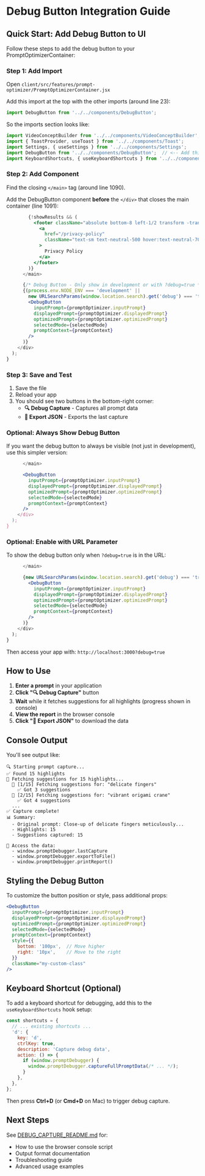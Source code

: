# Debug Button Integration Guide

## Quick Start: Add Debug Button to UI

Follow these steps to add the debug button to your PromptOptimizerContainer:

### Step 1: Add Import

Open `client/src/features/prompt-optimizer/PromptOptimizerContainer.jsx`

Add this import at the top with the other imports (around line 23):

```javascript
import DebugButton from '../../components/DebugButton';
```

So the imports section looks like:

```javascript
import VideoConceptBuilder from '../../components/VideoConceptBuilder';
import { ToastProvider, useToast } from '../../components/Toast';
import Settings, { useSettings } from '../../components/Settings';
import DebugButton from '../../components/DebugButton';  // <-- Add this line
import KeyboardShortcuts, { useKeyboardShortcuts } from '../../components/KeyboardShortcuts';
```

### Step 2: Add Component

Find the closing `</main>` tag (around line 1090).

Add the DebugButton component **before** the `</div>` that closes the main container (line 1091):

```jsx
        {!showResults && (
          <footer className="absolute bottom-8 left-1/2 transform -translate-x-1/2">
            <a
              href="/privacy-policy"
              className="text-sm text-neutral-500 hover:text-neutral-700 transition-colors"
            >
              Privacy Policy
            </a>
          </footer>
        )}
      </main>

      {/* Debug Button - Only show in development or with ?debug=true */}
      {(process.env.NODE_ENV === 'development' ||
        new URLSearchParams(window.location.search).get('debug') === 'true') && (
        <DebugButton
          inputPrompt={promptOptimizer.inputPrompt}
          displayedPrompt={promptOptimizer.displayedPrompt}
          optimizedPrompt={promptOptimizer.optimizedPrompt}
          selectedMode={selectedMode}
          promptContext={promptContext}
        />
      )}
    </div>
  );
}
```

### Step 3: Save and Test

1. Save the file
2. Reload your app
3. You should see two buttons in the bottom-right corner:
   - **🔍 Debug Capture** - Captures all prompt data
   - **💾 Export JSON** - Exports the last capture

### Optional: Always Show Debug Button

If you want the debug button to always be visible (not just in development), use this simpler version:

```jsx
      </main>

      <DebugButton
        inputPrompt={promptOptimizer.inputPrompt}
        displayedPrompt={promptOptimizer.displayedPrompt}
        optimizedPrompt={promptOptimizer.optimizedPrompt}
        selectedMode={selectedMode}
        promptContext={promptContext}
      />
    </div>
  );
}
```

### Optional: Enable with URL Parameter

To show the debug button only when `?debug=true` is in the URL:

```jsx
      </main>

      {new URLSearchParams(window.location.search).get('debug') === 'true' && (
        <DebugButton
          inputPrompt={promptOptimizer.inputPrompt}
          displayedPrompt={promptOptimizer.displayedPrompt}
          optimizedPrompt={promptOptimizer.optimizedPrompt}
          selectedMode={selectedMode}
          promptContext={promptContext}
        />
      )}
    </div>
  );
}
```

Then access your app with: `http://localhost:3000?debug=true`

## How to Use

1. **Enter a prompt** in your application
2. **Click "🔍 Debug Capture"** button
3. **Wait** while it fetches suggestions for all highlights (progress shown in console)
4. **View the report** in the browser console
5. **Click "💾 Export JSON"** to download the data

## Console Output

You'll see output like:

```
🔍 Starting prompt capture...
✅ Found 15 highlights
🔄 Fetching suggestions for 15 highlights...
  📝 [1/15] Fetching suggestions for: "delicate fingers"
    ✅ Got 3 suggestions
  📝 [2/15] Fetching suggestions for: "vibrant origami crane"
    ✅ Got 4 suggestions
  ...
✅ Capture complete!
📊 Summary:
  - Original prompt: Close-up of delicate fingers meticulously...
  - Highlights: 15
  - Suggestions captured: 15

💾 Access the data:
  - window.promptDebugger.lastCapture
  - window.promptDebugger.exportToFile()
  - window.promptDebugger.printReport()
```

## Styling the Debug Button

To customize the button position or style, pass additional props:

```jsx
<DebugButton
  inputPrompt={promptOptimizer.inputPrompt}
  displayedPrompt={promptOptimizer.displayedPrompt}
  optimizedPrompt={promptOptimizer.optimizedPrompt}
  selectedMode={selectedMode}
  promptContext={promptContext}
  style={{
    bottom: '100px',  // Move higher
    right: '10px',    // Move to the right
  }}
  className="my-custom-class"
/>
```

## Keyboard Shortcut (Optional)

To add a keyboard shortcut for debugging, add this to the `useKeyboardShortcuts` hook setup:

```javascript
const shortcuts = {
  // ... existing shortcuts ...
  'd': {
    key: 'd',
    ctrlKey: true,
    description: 'Capture debug data',
    action: () => {
      if (window.promptDebugger) {
        window.promptDebugger.captureFullPromptData(/* ... */);
      }
    },
  },
};
```

Then press **Ctrl+D** (or **Cmd+D** on Mac) to trigger debug capture.

## Next Steps

See [DEBUG_CAPTURE_README.md](./DEBUG_CAPTURE_README.md) for:
- How to use the browser console script
- Output format documentation
- Troubleshooting guide
- Advanced usage examples
